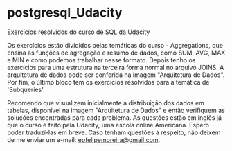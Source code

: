 # postgresql_Udacity
Exercícios resolvidos do curso de SQL da Udacity

Os exercícios estão divididos pelas temáticas do curso - Aggregations, que ensina as funções de agregação e resumo de dados,
como SUM, AVG, MAX e MIN e como podemos trabalhar nesse formato. Depois tenho os exercícios para uma estrutura na terceira forma normal 
no arquivo JOINS. A arquitetura de dados pode ser conferida na imagem "Arquitetura de Dados". Por fim, o último bloco tem os exercícios 
resolvidos para a temática de 'Subqueries'.

Recomendo que visualizem inicialmente a distribuição dos dados em tabelas, disponível na imagem "Arquitetura de Dados" e então verifiquem
as soluções encontradas para cada problema. As questões estão em inglês já que o curso é feito pela Udacity, uma escola online Americana. 
Espero poder traduzí-las em breve. Caso tenham questões à respeito, não deixem de me enviar um e-mail: epfelipemoreira@gmail.com.
